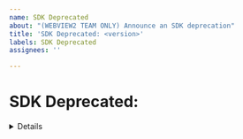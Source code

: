 ```yaml
---
name: SDK Deprecated
about: "(WEBVIEW2 TEAM ONLY) Announce an SDK deprecation"
title: 'SDK Deprecated: <version>'
labels: SDK Deprecated
assignees: ''

---
```


# SDK Deprecated: <SDK version>
<details for why>

## Alternatives: <SDK version>

